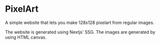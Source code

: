 
# PixelArt

A simple website that lets you make 128x128 pixelart from regular images.

The website is generated using Nextjs' SSG. The images are generated by using HTML canvas.

